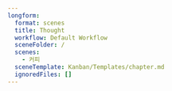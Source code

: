 ```yaml
---
longform:
  format: scenes
  title: Thought
  workflow: Default Workflow
  sceneFolder: /
  scenes:
    - 커피
  sceneTemplate: Kanban/Templates/chapter.md
  ignoredFiles: []
---
```

